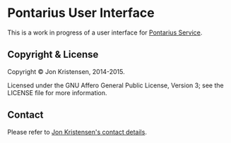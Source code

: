 Pontarius User Interface
========================

This is a work in progress of a user interface for [Pontarius Service](https://github.com/pontarius/pontarius-service).

Copyright & License
-------------------

Copyright © Jon Kristensen, 2014-2015.

Licensed under the GNU Affero General Public License, Version 3; see the LICENSE file for more information.

Contact
-------

Please refer to [Jon Kristensen's contact details](http://www.jonkri.com/contact/).
